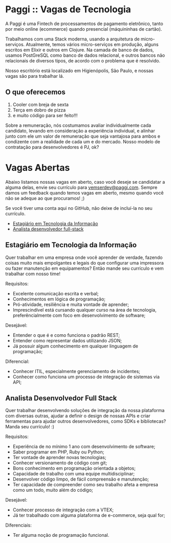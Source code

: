 # Paggi :: Vagas de Tecnologia

A Paggi é uma Fintech de processamentos de pagamento eletrônico, tanto por meio online (ecommerce) quando presencial (máquininhas de cartão).

Trabalhamos com uma Stack moderna, usando a arquitetura de micro-serviços. Atualmente, temos vários micro-serviços em produção, alguns escritos em Elixir e outros em Clojure. Na camada de banco de dados, usamos PostGreSQL como banco de dados relacional, e outros bancos não relacionais de diversos tipos, de acordo com o problema que é resolvido.

Nosso escritório está localizado em Higienópolis, São Paulo, e nossas vagas são para trabalhar lá.

## O que oferecemos

1. Cooler com breja de sexta
2. Terça em dobro de pizza
3. e muito código para ser feito!!!

Sobre a remuneração, nós costumamos avaliar individualmente cada candidato, levando em consideração a experiência individual, e alinhar junto com ele um valor de remuneração que seja vantajosa para ambos e condizente com a realidade de cada um e do mercado. Nosso modelo de contratação para desenvolvedores é PJ, ok?

# Vagas Abertas

Abaixo listamos nossas vagas em aberto, caso você deseje se candidatar a alguma delas, envie seu currículo para vemserdev@paggi.com. Sempre damos um feedback quando temos vagas em aberto, mesmo quando você não se adeque ao que procuramos! ;)

Se você tiver uma conta aqui no GitHub, não deixe de incluí-la no seu currículo.

* [Estagiário em Tecnologia da Informação](#estagiario-em-tecnologia-da-informação)
* [Analista desenvolvedor full-stack](#analista-desenvolvedor-full-stack)

## Estagiário em Tecnologia da Informação

Quer trabalhar em uma empresa onde você aprender de verdade, fazendo coisas muito mais empolgantes e legais do que configurar uma impressora ou fazer manutenção em equipamentos? Então mande seu currículo e vem trabalhar com nosso time!

Requisitos:

* Excelente comunicação escrita e verbal;
* Conhecimentos em lógica de programação;
* Pró-atividade, resiliência e muita vontade de aprender;
* Imprescindível está cursando qualquer curso na área de tecnologia, preferêncialmente com foco em desenvolvimento de software;


Desejável:

* Entender o que é e como funciona o padrão REST;
* Entender como representar dados utilizando JSON;
* Já possuir algum conhecimento em qualquer linguagem de programação;


Diferencial:

* Conhecer ITIL, especialmente gerenciamento de incidentes;
* Conhecer como funciona um processo de integração de sistemas via API;


## Analista Desenvolvedor Full Stack

Quer trabalhar desenvolvendo soluções de integração da nossa plataforma com diversas outras, ajudar a definir o design de nossas APIs e criar ferramentas para ajudar outros desenvolvedores, como SDKs e bibliotecas? Manda seu currículo! :)


Requisitos:
* Experiência de no mínimo 1 ano com desenvolvimento de software;
* Saber programar em PHP, Ruby ou Python;
* Ter vontade de aprender novas tecnologias;
* Conhecer versionamento de código com git;
* Bons conhecimento em programação orientada a objetos;
* Capacidade de trabalho com uma equipe multidisciplinar;
* Desenvolver código limpo, de fácil compreensão e manutenção;
* Ter capacidade de compreender como seu trabalho afeta a empresa como um todo, muito além do código;


Desejável:
* Conhecer processo de integração com a VTEX;
* Já ter trabalhado com alguma plataforma de e-commerce, seja qual for;


Diferenciais:
* Ter alguma noção de programação funcional.
